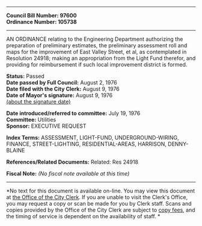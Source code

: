 * * * * *  
  
**Council Bill Number: [](#h0)[](#h2)97600**   
**Ordinance Number: 105738**  
  
* * * * *  
  
AN ORDINANCE relating to the Engineering Department authorizing the preparation of preliminary estimates, the preliminary assessment roll and maps for the improvement of East Valley Street, et al, as contemplated in Resolution 24918; making an appropriation from the Light Fund therefor, and providing for reimbursement if such local improvement district is formed.  
  
**Status:** Passed   
**Date passed by Full Council:** August 2, 1976   
**Date filed with the City Clerk:** August 9, 1976   
**Date of Mayor's signature:** August 9, 1976   
[(about the signature date)](/~public/approvaldate.htm)   
  
  
**Date introduced/referred to committee:** July 19, 1976   
**Committee:** Utilities   
**Sponsor:** EXECUTIVE REQUEST   
  
**Index Terms:** ASSESSMENT, LIGHT-FUND, UNDERGROUND-WIRING, FINANCE, STREET-LIGHTING, RESIDENTIAL-AREAS, HARRISON, DENNY-BLAINE  
  
**References/Related Documents:** Related: Res 24918  
  
**Fiscal Note:** *(No fiscal note available at this time)*  
  
* * * * *  
  
*No text for this document is available on-line. You may view this document at [the Office of the City Clerk](http://www.seattle.gov/leg/clerk/contactUs.htm). If you are unable to visit the Clerk's Office, you may request a copy or scan be made for you by Clerk staff. Scans and copies provided by the Office of the City Clerk are subject to [copy fees](http://clerk.seattle.gov/~public/clerkfees.htm), and the timing of service is dependent on the availability of staff. *  
  
  
